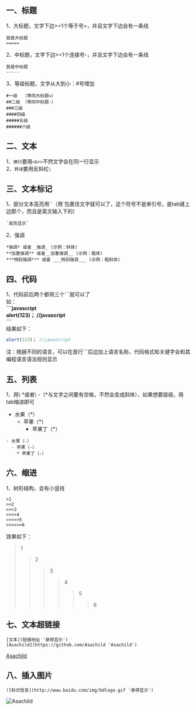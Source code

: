 ## 一、标题
1、大标题，文字下边>=1个等于号=，并且文字下边会有一条线<br>
  ```
  我是大标题
  =====
  ```

2、中标题，文字下边>=1个连接号-，并且文字下边会有一条线<br>
```
我是中标题
-----
```
3、等级标题，文字从大到小：#号增加
```
#一级  （等同大标题=）
##二级 （等同中标题-）
###三级 
####四级
#####五级 
######六级
```

## 二、文本
1、`换行`要用`<br>`不然文字会在同一行显示<br>
2、`转译`要用反斜杠`\`

## 三、文本标记
1、部分文本高亮用\`\`（用\`包裹住文字就可以了，这个符号不是单引号，是tab键上边那个，而且是英文输入下的）<br>
```
`高亮显示`
```
2、强调<br>
```
*强调* 或者 _强调_ (示例：斜体)
**加重强调** 或者__加重强调__ (示例：粗体)
***特别强调*** 或者 ___特别强调___ (示例：粗斜体)
```

## 四、代码
1、代码前后两个都用三个\`\`\`就可以了<br>
如：<br>
**\`\`\`javascript**<br>
**alert(123)； \/\/javascript**<br>
**\`\`\`**<br>
结果如下：<br>
```javascript
alert(123)； //javascript
```
注：根据不同的语言，可以在首行\`\`\`后边加上语言名称，代码格式和关键字会和其编程语言语法规则显示<br>

## 五、列表
1、用\ *或者\ -（\*与文字之间要有空格，不然会变成斜体），如果想要层级，用tab缩进即可<br>

* 水果（\*）
  * 苹果（\*）
    * 苹果丁（\*）
```
- 水果（-）
  - 苹果（-）
    * 苹果丁（-）
```

## 六、缩进
1、树形结构，会有小竖线<br>
```
>1  
>>2 
>>>3
>>>>4
>>>>>5
>>>>>>6
```
效果如下：<br>
>1  
>>2 
>>>3
>>>>4
>>>>>5
>>>>>>6

## 七、文本超链接
```
[文本](链接地址 '悬停显示')
[Asachild](https://github.com/Asachild 'Asachild')
```
  [Asachild](https://github.com/Asachild 'Asachild')

## 八、插入图片
```
![标识信息](http://www.baidu.com/img/bdlogo.gif '悬停显示')  
```
![Asachild](http://www.baidu.com/img/123.gif 'Asachild')  


















